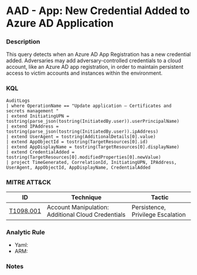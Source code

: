 # AAD - App: New Credential Added to Azure AD Application

### Description
This query detects when an Azure AD App Registration has a new credential added. Adversaries may add adversary-controlled credentials to a cloud account, like an Azure AD app registration, in order to maintain persistent access to victim accounts and instances within the environment.

### KQL
```kql
AuditLogs
| where OperationName == "Update application – Certificates and secrets management "
| extend InitiatingUPN = tostring(parse_json(tostring(InitiatedBy.user)).userPrincipalName)
| extend IPAddress = tostring(parse_json(tostring(InitiatedBy.user)).ipAddress)
| extend UserAgent = tostring(AdditionalDetails[0].value)
| extend AppObjectId = tostring(TargetResources[0].id)
| extend AppDisplayName = tostring(TargetResources[0].displayName)
| extend CredentialAdded = tostring(TargetResources[0].modifiedProperties[0].newValue)
| project TimeGenerated, CorrelationId, InitiatingUPN, IPAddress, UserAgent, AppObjectId, AppDisplayName, CredentialAdded
```

### MITRE ATT&CK
| ID | Technique | Tactic |
|----|-----------|--------|
| [T1098.001](https://attack.mitre.org/techniques/T1098/001/) | Account Manipulation: Additional Cloud Credentials | Persistence, Privilege Escalation |

### Analytic Rule
- Yaml: []()
- ARM: []()

### Notes
